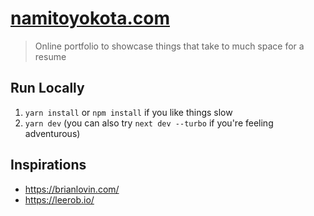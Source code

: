 # [namitoyokota.com](https://www.namitoyokota.com)

> Online portfolio to showcase things that take to much space for a resume

## Run Locally

1. `yarn install` or `npm install` if you like things slow
2. `yarn dev` (you can also try `next dev --turbo` if you're feeling adventurous)

## Inspirations

-   https://brianlovin.com/
-   https://leerob.io/
